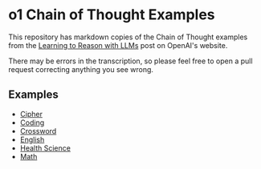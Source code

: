# o1 Chain of Thought Examples

This repository has markdown copies of the Chain of Thought examples from the [Learning to Reason with LLMs](https://openai.com/index/learning-to-reason-with-llms/) post on OpenAI's website.

There may be errors in the transcription, so please feel free to open a pull request correcting anything you see wrong.

## Examples

- [Cipher](examples/cipher.md)
- [Coding](examples/coding.md)
- [Crossword](examples/crossword.md)
- [English](examples/english.md)
- [Health Science](examples/health-science.md)
- [Math](examples/math.md)
